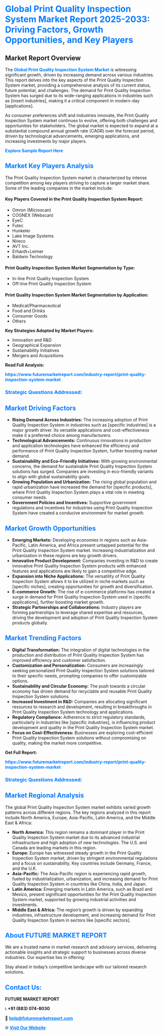 <h1 style="color: #007BFF;">Global Print Quality Inspection System Market Report 2025-2033: Driving Factors, Growth Opportunities, and Key Players</h1>

<section id="overview">
<h2>Market Report Overview</h2>
<p>The <a href="https://www.futuremarketreport.com/industry-report/print-quality-inspection-system-market" style="color: #007BFF; text-decoration: none;"><strong>Global Print Quality Inspection System Market</strong></a> is witnessing significant growth, driven by increasing demand across various industries. This report delves into the key aspects of the Print Quality Inspection System market, providing a comprehensive analysis of its current status, future potential, and challenges. The demand for Print Quality Inspection System has surged due to its wide-ranging applications in industries such as [insert industries], making it a critical component in modern-day [applications].</p>
<p>As consumer preferences shift and industries innovate, the Print Quality Inspection System market continues to evolve, offering both challenges and opportunities for stakeholders. The global market is expected to expand at a substantial compound annual growth rate (CAGR) over the forecast period, driven by technological advancements, emerging applications, and increasing investments by major players.</p>
</section>

<section id="overview">
<p><a href="https://www.futuremarketreport.com/request-sample/reportId=28293" style="color: #007BFF; text-decoration: none;"><strong>Explore Sample Report Here</strong></a></p>
</section>

<section id="key-players">
<h2 style="color: #007BFF;">Market Key Players Analysis</h2>
<p>The Print Quality Inspection System market is characterized by intense competition among key players striving to capture a larger market share. Some of the leading companies in the market include:</p>
<h4>Key Players Covered in the Print Quality Inspection System Report:</h4>
<ul><li>Omron (Microscan)</li><li>COGNEX (Webscan)</li><li>EyeC</li><li>Futec</li><li>Hunkeler</li><li>Lake Image Systems</li><li>Nireco</li><li>AVT Inc.</li><li>Erhardt+Leimer</li><li>Baldwin Technology</li></ul>
<h4>Print Quality Inspection System Market Segmentation by Type:</h4>
<ul><li>In-line Print Quality Inspection System</li><li>Off-line Print Quality Inspection System</li></ul>

<h4>Print Quality Inspection System Market Segmentation by Application:</h4>
<ul><li>Medical/Pharmaceutical</li><li>Food and Drinks</li><li>Consumer Goods</li><li>Others</li></ul>
<p><strong>Key Strategies Adopted by Market Players:</strong></p>
<ul>
<li>Innovation and R&D</li>
<li>Geographical Expansion</li>
<li>Sustainability Initiatives</li>
<li>Mergers and Acquisitions</li>
</ul>
</section>

<section>
<p><strong>Read Full Analysis: </strong></p><a href="https://www.futuremarketreport.com/industry-report/print-quality-inspection-system-market" style="color: #007BFF; text-decoration: none;"><strong>https://www.futuremarketreport.com/industry-report/print-quality-inspection-system-market</strong></a>
<h3 style="color: #007BFF;">Strategic Questions Addressed:</h3>
</section>

<section id="driving-factors">
<h2 style="color: #007BFF;">Market Driving Factors</h2>
<ul>
<li><strong>Rising Demand Across Industries:</strong> The increasing adoption of Print Quality Inspection System in industries such as [specific industries] is a major growth driver. Its versatile applications and cost-effectiveness make it a preferred choice among manufacturers.</li>
<li><strong>Technological Advancements:</strong> Continuous innovations in production and application technologies have enhanced the efficiency and performance of Print Quality Inspection System, further boosting market demand.</li>
<li><strong>Sustainability and Eco-Friendly Initiatives:</strong> With growing environmental concerns, the demand for sustainable Print Quality Inspection System solutions has surged. Companies are investing in eco-friendly variants to align with global sustainability goals.</li>
<li><strong>Growing Population and Urbanization:</strong> The rising global population and rapid urbanization have increased the demand for [specific products], where Print Quality Inspection System plays a vital role in meeting consumer needs.</li>
<li><strong>Government Policies and Incentives:</strong> Supportive government regulations and incentives for industries using Print Quality Inspection System have created a conducive environment for market growth.</li>
</ul>
</section>

<section id="growth-opportunities">
<h2 style="color: #007BFF;">Market Growth Opportunities</h2>
<ul>
<li><strong>Emerging Markets:</strong> Developing economies in regions such as Asia-Pacific, Latin America, and Africa present untapped potential for the Print Quality Inspection System market. Increasing industrialization and urbanization in these regions are key growth drivers.</li>
<li><strong>Innovative Product Development:</strong> Companies investing in R&D to create innovative Print Quality Inspection System products with enhanced features and applications are likely to gain a competitive edge.</li>
<li><strong>Expansion into Niche Applications:</strong> The versatility of Print Quality Inspection System allows it to be utilized in niche markets such as [specific niches], creating opportunities for growth and diversification.</li>
<li><strong>E-commerce Growth:</strong> The rise of e-commerce platforms has created a surge in demand for Print Quality Inspection System used in [specific applications], further boosting market growth.</li>
<li><strong>Strategic Partnerships and Collaborations:</strong> Industry players are forming partnerships to leverage shared expertise and resources, driving the development and adoption of Print Quality Inspection System products globally.</li>
</ul>
</section>

<section id="trending-factors">
<h2 style="color: #007BFF;">Market Trending Factors</h2>
<ul>
<li><strong>Digital Transformation:</strong> The integration of digital technologies in the production and distribution of Print Quality Inspection System has improved efficiency and customer satisfaction.</li>
<li><strong>Customization and Personalization:</strong> Consumers are increasingly seeking personalized Print Quality Inspection System solutions tailored to their specific needs, prompting companies to offer customizable options.</li>
<li><strong>Sustainability and Circular Economy:</strong> The push towards a circular economy has driven demand for recyclable and reusable Print Quality Inspection System solutions.</li>
<li><strong>Increased Investment in R&D:</strong> Companies are allocating significant resources to research and development, resulting in breakthroughs in Print Quality Inspection System technology and applications.</li>
<li><strong>Regulatory Compliance:</strong> Adherence to strict regulatory standards, particularly in industries like [specific industries], is influencing product development and quality in the Print Quality Inspection System market.</li>
<li><strong>Focus on Cost-Effectiveness:</strong> Businesses are exploring cost-efficient Print Quality Inspection System solutions without compromising on quality, making the market more competitive.</li>
</ul>
</section>

<section>
<p><strong>Get Full Report: </strong></p><a href="https://www.futuremarketreport.com/industry-report/print-quality-inspection-system-market" style="color: #007BFF; text-decoration: none;"><strong>https://www.futuremarketreport.com/industry-report/print-quality-inspection-system-market</strong></a>
<h3 style="color: #007BFF;">Strategic Questions Addressed:</h3>
</section>


<section id="regional-analysis">
<h2 style="color: #007BFF;">Market Regional Analysis</h2>
<p>The global Print Quality Inspection System market exhibits varied growth patterns across different regions. The key regions analyzed in this report include North America, Europe, Asia-Pacific, Latin America, and the Middle East & Africa:</p>
<ul>
<li><strong>North America:</strong> This region remains a dominant player in the Print Quality Inspection System market due to its advanced industrial infrastructure and high adoption of new technologies. The U.S. and Canada are leading markets in this region.</li>
<li><strong>Europe:</strong> Europe has witnessed steady growth in the Print Quality Inspection System market, driven by stringent environmental regulations and a focus on sustainability. Key countries include Germany, France, and the U.K.</li>
<li><strong>Asia-Pacific:</strong> The Asia-Pacific region is experiencing rapid growth, fueled by industrialization, urbanization, and increasing demand for Print Quality Inspection System in countries like China, India, and Japan.</li>
<li><strong>Latin America:</strong> Emerging markets in Latin America, such as Brazil and Mexico, present significant opportunities for the Print Quality Inspection System market, supported by growing industrial activities and investments.</li>
<li><strong>Middle East & Africa:</strong> The region’s growth is driven by expanding industries, infrastructure development, and increasing demand for Print Quality Inspection System in sectors like [specific sectors].</li>
</ul>
</section>

<footer>
<h2 style="color: #007BFF;">About FUTURE MARKET REPORT</h2>
<p>We are a trusted name in market research and advisory services, delivering actionable insights and strategic support to businesses across diverse industries. Our expertise lies in offering:</p>

<p>Stay ahead in today’s competitive landscape with our tailored research solutions.</p>

<h2 style="color: #007BFF;">Contact Us:</h2>
<p><strong>FUTURE MARKET REPORT</strong></p>
<p>📞 <strong>+91 (883) 074-8030</strong></p>
<p>📧 <strong><a href="mailto:help@futuremarketreport.com" style="color: #007BFF;">help@futuremarketreport.com</a></strong></p>
<p>🌐 <strong><a href="https://www.futuremarketreport.com/" style="color: #007BFF;">Visit Our Website</a></strong></p>
</footer>